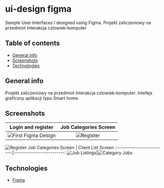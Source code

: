 # ui-design figma
Sample User Interfaces I designed using Figma.
Projekt zaliczeniowy na przedmiot Interakcja czlowiek-komputer

## Table of contents
* [General info](#general-info)
* [Screenshots](#screenshots)
* [Technologies](#technologies)

## General info
Projekt zaliczeniowy na przedmiot Interakcja czlowiek-komputer.
Intefejs graficzny aplikacji typu Smart home.

## Screenshots

Login and register          |  Job Categories Screen
:-------------------------:|:-------------------------:
![First Figma Design](https://raw.githubusercontent.com/jakubjereczek/ui-design-figma/master/login%20and%20register/Initial.jpg)|![Register](https://raw.githubusercontent.com/jakubjereczek/ui-design-figma/master/login%20and%20register/Register.jpg)

![Register](https://raw.githubusercontent.com/jakubjereczek/ui-design-figma/master/login%20and%20register/Register.jpg)
Job Categories Screen  |  Client List Screen
:-------------------------:|:-------------------------:
![Job Listings](https://user-images.githubusercontent.com/19711677/81029657-75e73700-8e4b-11ea-90b6-646ec42aee43.png)|![Category Jobs](https://user-images.githubusercontent.com/19711677/81029655-71bb1980-8e4b-11ea-98ba-f2dba813932d.png)


## Technologies
* [Figma](https://www.figma.com/)


